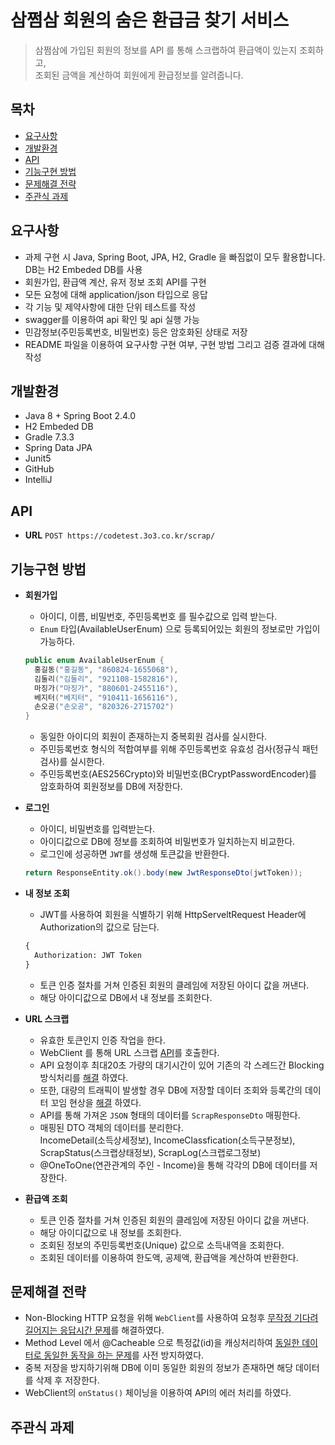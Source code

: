 # 삼쩜삼 회원의 숨은 환급금 찾기 서비스
> 삼쩜삼에 가입된 회원의 정보를 API 를 통해 스크랩하여 환급액이 있는지 조회하고,   
  조회된 금액을 계산하여 회원에게 환급정보를 알려줍니다.

## 목차
- [요구사항](#요구사항)
- [개발환경](#개발환경)
- [API](#API)
- [기능구현 방법](#기능구현-방법)
- [문제해결 전략](#문제해결-전략)
- [주관식 과제](#주관식-과제)

## 요구사항

* 과제 구현 시 Java, Spring Boot, JPA, H2, Gradle 을 빠짐없이 모두 활용합니다. DB는 H2 Embeded DB를 사용
* 회원가입, 환급액 계산, 유저 정보 조회 API를 구현
* 모든 요청에 대해 application/json 타입으로 응답
* 각 기능 및 제약사항에 대한 단위 테스트를 작성
* swagger를 이용하여 api 확인 및 api 실행 가능
* 민감정보(주민등록번호, 비밀번호) 등은 암호화된 상태로 저장
* README 파일을 이용하여 요구사항 구현 여부, 구현 방법 그리고 검증 결과에 대해 작성

## 개발환경
* Java 8 + Spring Boot 2.4.0
* H2 Embeded DB
* Gradle 7.3.3
* Spring Data JPA
* Junit5
* GitHub
* IntelliJ

## API
- **URL**
  `POST https://codetest.3o3.co.kr/scrap/`

## 기능구현 방법
- **회원가입**
  - 아이디, 이름, 비밀번호, 주민등록번호 를 필수값으로 입력 받는다.
  - `Enum` 타입(AvailableUserEnum) 으로 등록되어있는 회원의 정보로만 가입이 가능하다.
  
  ```java
  public enum AvailableUserEnum {
    홍길동("홍길동", "860824-1655068"),
    김둘리("김둘리", "921108-1582816"),
    마징가("마징가", "880601-2455116"),
    베지터("베지터", "910411-1656116"),
    손오공("손오공", "820326-2715702")
  }
  ```
  
  - 동일한 아이디의 회원이 존재하는지 중복회원 검사를 실시한다.
  - 주민등록번호 형식의 적합여부를 위해 주민등록번호 유효성 검사(정규식 패턴검사)를 실시한다.
  - 주민등록번호(AES256Crypto)와 비밀번호(BCryptPasswordEncoder)를 암호화하여 회원정보를 DB에 저장한다.

- **로그인**
  - 아이디, 비밀번호를 입력받는다.
  - 아이디값으로 DB에 정보를 조회하여 비밀번호가 일치하는지 비교한다.
  - 로그인에 성공하면 `JWT`를 생성해 토큰값을 반환한다.
  
  ```java
  return ResponseEntity.ok().body(new JwtResponseDto(jwtToken));
  ```
  
- **내 정보 조회**
  - JWT를 사용하여 회원을 식별하기 위해 HttpServeltRequest Header에 Authorization의 값으로 담는다.
  
  ```html
  {
    Authorization: JWT Token
  }
  ```

  - 토큰 인증 절차를 거쳐 인증된 회원의 클레임에 저장된 아이디 값을 꺼낸다.
  - 해당 아이디값으로 DB에서 내 정보를 조회한다.
  
- **URL 스크랩**
  - 유효한 토큰인지 인증 작업을 한다.
  - WebClient 를 통해 URL 스크랩 [API](#API)를 호출한다.
  - API 요청이후 최대20초 가량의 대기시간이 있어 기존의 각 스레드간 Blocking방식처리를 [해결](#문제해결-전략/1) 하였다.
  - 또한, 대량의 트래픽이 발생할 경우 DB에 저장할 데이터 조회와 등록간의 데이터 꼬임 현상을 [해결](#문제해결-전략) 하였다.
  - API를 통해 가져온 `JSON` 형태의 데이터를 `ScrapResponseDto` 매핑한다.
  - 매핑된 DTO 객체의 데이터를 분리한다.   
    IncomeDetail(소득상세정보), IncomeClassfication(소득구분정보), ScrapStatus(스크랩상태정보), ScrapLog(스크랩로그정보)
  - @OneToOne(연관관계의 주인 - Income)을 통해 각각의 DB에 데이터를 저장한다.
  
- **환급액 조회**
  - 토큰 인증 절차를 거쳐 인증된 회원의 클레임에 저장된 아이디 값을 꺼낸다.
  - 해당 아이디값으로 내 정보를 조회한다.
  - 조회된 정보의 주민등록번호(Unique) 값으로 소득내역을 조회한다.
  - 조회된 데이터를 이용하여 한도액, 공제액, 환급액을 계산하여 반환한다.

## 문제해결 전략
  - Non-Blocking HTTP 요청을 위해 `WebClient`를 사용하여 요청후 [무작정 기다려 길어지는 응답시간 문제](#기능구현-방법)를 해결하였다.
  - Method Level 에서 @Cacheable 으로 특정값(id)을 캐싱처리하여 [동일한 데이터로 동일한 동작을 하는 문제](#기능구현-방법)를 사전 방지하였다.
  - 중복 저장을 방지하기위해 DB에 이미 동일한 회원의 정보가 존재하면 해당 데이터를 삭제 후 저장한다.
  - WebClient의 `onStatus()` 체이닝을 이용하여 API의 에러 처리를 하였다.

## 주관식 과제
